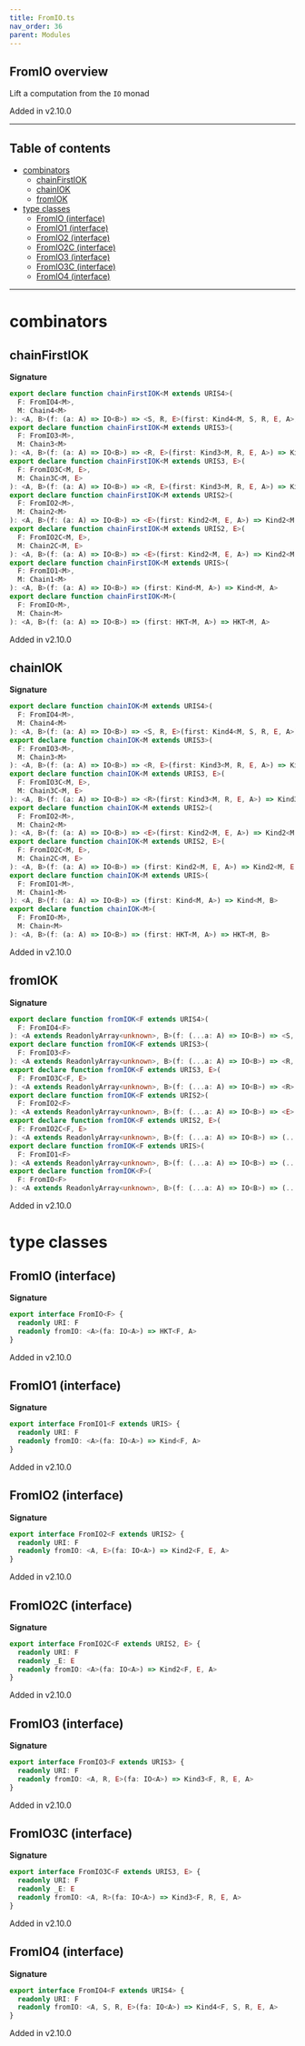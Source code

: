 ```yaml
---
title: FromIO.ts
nav_order: 36
parent: Modules
---
```


## FromIO overview

Lift a computation from the `IO` monad

Added in v2.10.0

---

<h2 class="text-delta">Table of contents</h2>

- [combinators](#combinators)
  - [chainFirstIOK](#chainfirstiok)
  - [chainIOK](#chainiok)
  - [fromIOK](#fromiok)
- [type classes](#type-classes)
  - [FromIO (interface)](#fromio-interface)
  - [FromIO1 (interface)](#fromio1-interface)
  - [FromIO2 (interface)](#fromio2-interface)
  - [FromIO2C (interface)](#fromio2c-interface)
  - [FromIO3 (interface)](#fromio3-interface)
  - [FromIO3C (interface)](#fromio3c-interface)
  - [FromIO4 (interface)](#fromio4-interface)

---

# combinators

## chainFirstIOK

**Signature**

```ts
export declare function chainFirstIOK<M extends URIS4>(
  F: FromIO4<M>,
  M: Chain4<M>
): <A, B>(f: (a: A) => IO<B>) => <S, R, E>(first: Kind4<M, S, R, E, A>) => Kind4<M, S, R, E, A>
export declare function chainFirstIOK<M extends URIS3>(
  F: FromIO3<M>,
  M: Chain3<M>
): <A, B>(f: (a: A) => IO<B>) => <R, E>(first: Kind3<M, R, E, A>) => Kind3<M, R, E, A>
export declare function chainFirstIOK<M extends URIS3, E>(
  F: FromIO3C<M, E>,
  M: Chain3C<M, E>
): <A, B>(f: (a: A) => IO<B>) => <R, E>(first: Kind3<M, R, E, A>) => Kind3<M, R, E, A>
export declare function chainFirstIOK<M extends URIS2>(
  F: FromIO2<M>,
  M: Chain2<M>
): <A, B>(f: (a: A) => IO<B>) => <E>(first: Kind2<M, E, A>) => Kind2<M, E, A>
export declare function chainFirstIOK<M extends URIS2, E>(
  F: FromIO2C<M, E>,
  M: Chain2C<M, E>
): <A, B>(f: (a: A) => IO<B>) => <E>(first: Kind2<M, E, A>) => Kind2<M, E, A>
export declare function chainFirstIOK<M extends URIS>(
  F: FromIO1<M>,
  M: Chain1<M>
): <A, B>(f: (a: A) => IO<B>) => (first: Kind<M, A>) => Kind<M, A>
export declare function chainFirstIOK<M>(
  F: FromIO<M>,
  M: Chain<M>
): <A, B>(f: (a: A) => IO<B>) => (first: HKT<M, A>) => HKT<M, A>
```

Added in v2.10.0

## chainIOK

**Signature**

```ts
export declare function chainIOK<M extends URIS4>(
  F: FromIO4<M>,
  M: Chain4<M>
): <A, B>(f: (a: A) => IO<B>) => <S, R, E>(first: Kind4<M, S, R, E, A>) => Kind4<M, S, R, E, B>
export declare function chainIOK<M extends URIS3>(
  F: FromIO3<M>,
  M: Chain3<M>
): <A, B>(f: (a: A) => IO<B>) => <R, E>(first: Kind3<M, R, E, A>) => Kind3<M, R, E, B>
export declare function chainIOK<M extends URIS3, E>(
  F: FromIO3C<M, E>,
  M: Chain3C<M, E>
): <A, B>(f: (a: A) => IO<B>) => <R>(first: Kind3<M, R, E, A>) => Kind3<M, R, E, B>
export declare function chainIOK<M extends URIS2>(
  F: FromIO2<M>,
  M: Chain2<M>
): <A, B>(f: (a: A) => IO<B>) => <E>(first: Kind2<M, E, A>) => Kind2<M, E, B>
export declare function chainIOK<M extends URIS2, E>(
  F: FromIO2C<M, E>,
  M: Chain2C<M, E>
): <A, B>(f: (a: A) => IO<B>) => (first: Kind2<M, E, A>) => Kind2<M, E, B>
export declare function chainIOK<M extends URIS>(
  F: FromIO1<M>,
  M: Chain1<M>
): <A, B>(f: (a: A) => IO<B>) => (first: Kind<M, A>) => Kind<M, B>
export declare function chainIOK<M>(
  F: FromIO<M>,
  M: Chain<M>
): <A, B>(f: (a: A) => IO<B>) => (first: HKT<M, A>) => HKT<M, B>
```

Added in v2.10.0

## fromIOK

**Signature**

```ts
export declare function fromIOK<F extends URIS4>(
  F: FromIO4<F>
): <A extends ReadonlyArray<unknown>, B>(f: (...a: A) => IO<B>) => <S, R, E>(...a: A) => Kind4<F, S, R, E, B>
export declare function fromIOK<F extends URIS3>(
  F: FromIO3<F>
): <A extends ReadonlyArray<unknown>, B>(f: (...a: A) => IO<B>) => <R, E>(...a: A) => Kind3<F, R, E, B>
export declare function fromIOK<F extends URIS3, E>(
  F: FromIO3C<F, E>
): <A extends ReadonlyArray<unknown>, B>(f: (...a: A) => IO<B>) => <R>(...a: A) => Kind3<F, R, E, B>
export declare function fromIOK<F extends URIS2>(
  F: FromIO2<F>
): <A extends ReadonlyArray<unknown>, B>(f: (...a: A) => IO<B>) => <E>(...a: A) => Kind2<F, E, B>
export declare function fromIOK<F extends URIS2, E>(
  F: FromIO2C<F, E>
): <A extends ReadonlyArray<unknown>, B>(f: (...a: A) => IO<B>) => (...a: A) => Kind2<F, E, B>
export declare function fromIOK<F extends URIS>(
  F: FromIO1<F>
): <A extends ReadonlyArray<unknown>, B>(f: (...a: A) => IO<B>) => (...a: A) => Kind<F, B>
export declare function fromIOK<F>(
  F: FromIO<F>
): <A extends ReadonlyArray<unknown>, B>(f: (...a: A) => IO<B>) => (...a: A) => HKT<F, B>
```

Added in v2.10.0

# type classes

## FromIO (interface)

**Signature**

```ts
export interface FromIO<F> {
  readonly URI: F
  readonly fromIO: <A>(fa: IO<A>) => HKT<F, A>
}
```

Added in v2.10.0

## FromIO1 (interface)

**Signature**

```ts
export interface FromIO1<F extends URIS> {
  readonly URI: F
  readonly fromIO: <A>(fa: IO<A>) => Kind<F, A>
}
```

Added in v2.10.0

## FromIO2 (interface)

**Signature**

```ts
export interface FromIO2<F extends URIS2> {
  readonly URI: F
  readonly fromIO: <A, E>(fa: IO<A>) => Kind2<F, E, A>
}
```

Added in v2.10.0

## FromIO2C (interface)

**Signature**

```ts
export interface FromIO2C<F extends URIS2, E> {
  readonly URI: F
  readonly _E: E
  readonly fromIO: <A>(fa: IO<A>) => Kind2<F, E, A>
}
```

Added in v2.10.0

## FromIO3 (interface)

**Signature**

```ts
export interface FromIO3<F extends URIS3> {
  readonly URI: F
  readonly fromIO: <A, R, E>(fa: IO<A>) => Kind3<F, R, E, A>
}
```

Added in v2.10.0

## FromIO3C (interface)

**Signature**

```ts
export interface FromIO3C<F extends URIS3, E> {
  readonly URI: F
  readonly _E: E
  readonly fromIO: <A, R>(fa: IO<A>) => Kind3<F, R, E, A>
}
```

Added in v2.10.0

## FromIO4 (interface)

**Signature**

```ts
export interface FromIO4<F extends URIS4> {
  readonly URI: F
  readonly fromIO: <A, S, R, E>(fa: IO<A>) => Kind4<F, S, R, E, A>
}
```

Added in v2.10.0
